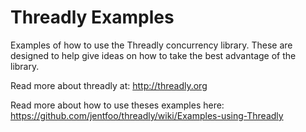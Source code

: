 Threadly Examples
=================

Examples of how to use the Threadly concurrency library.  These are designed to help give ideas on how to take the best advantage of the library.

Read more about threadly at: http://threadly.org

Read more about how to use theses examples here: https://github.com/jentfoo/threadly/wiki/Examples-using-Threadly
